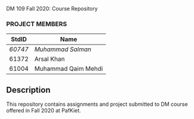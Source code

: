 DM 109 Fall 2020: Course Repository

### PROJECT MEMBERS
StdID | Name
------------ | -------------
*60747* | *Muhammad Salman*
61372 | Arsal Khan
61004 | Muhammad Qaim Mehdi

## Description
This repository contains assignments and project submitted to DM course offered in Fall 2020 at PafKiet.

